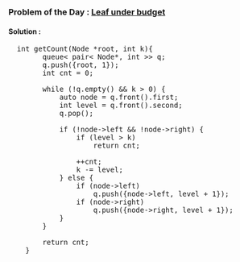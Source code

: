 ### Problem of the Day : [Leaf under budget](https://practice.geeksforgeeks.org/problems/leaf-under-budget/1)

#### Solution :
<pre>
  int getCount(Node *root, int k){
        queue< pair< Node*, int >> q;
        q.push({root, 1});
        int cnt = 0;

        while (!q.empty() && k > 0) {
            auto node = q.front().first;
            int level = q.front().second;
            q.pop();

            if (!node->left && !node->right) {
                if (level > k)
                    return cnt;

                ++cnt;
                k -= level;
            } else {
                if (node->left)
                    q.push({node->left, level + 1});
                if (node->right)
                    q.push({node->right, level + 1});
            }
        }

        return cnt;
    }
</pre>
